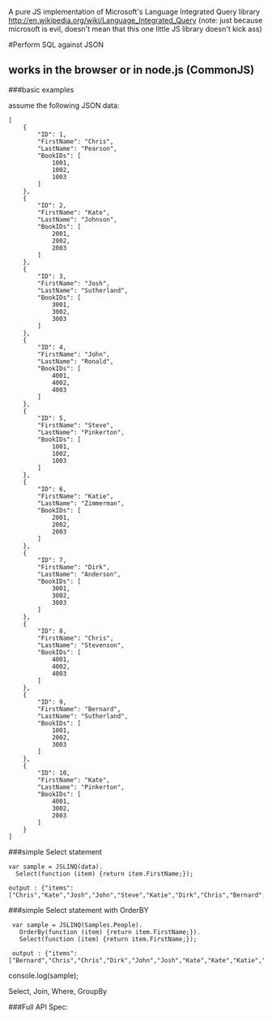 A pure JS implementation of Microsoft's Language Integrated Query library
http://en.wikipedia.org/wiki/Language_Integrated_Query
(note: just because microsoft is evil, doesn't mean that this one little JS library doesn't kick ass)

#Perform SQL against JSON
## works in the browser or in node.js (CommonJS)

###basic examples

assume the following JSON data:

    [
        {
            "ID": 1,
            "FirstName": "Chris",
            "LastName": "Pearson",
            "BookIDs": [
                1001,
                1002,
                1003
            ]
        },
        {
            "ID": 2,
            "FirstName": "Kate",
            "LastName": "Johnson",
            "BookIDs": [
                2001,
                2002,
                2003
            ]
        },
        {
            "ID": 3,
            "FirstName": "Josh",
            "LastName": "Sutherland",
            "BookIDs": [
                3001,
                3002,
                3003
            ]
        },
        {
            "ID": 4,
            "FirstName": "John",
            "LastName": "Ronald",
            "BookIDs": [
                4001,
                4002,
                4003
            ]
        },
        {
            "ID": 5,
            "FirstName": "Steve",
            "LastName": "Pinkerton",
            "BookIDs": [
                1001,
                1002,
                1003
            ]
        },
        {
            "ID": 6,
            "FirstName": "Katie",
            "LastName": "Zimmerman",
            "BookIDs": [
                2001,
                2002,
                2003
            ]
        },
        {
            "ID": 7,
            "FirstName": "Dirk",
            "LastName": "Anderson",
            "BookIDs": [
                3001,
                3002,
                3003
            ]
        },
        {
            "ID": 8,
            "FirstName": "Chris",
            "LastName": "Stevenson",
            "BookIDs": [
                4001,
                4002,
                4003
            ]
        },
        {
            "ID": 9,
            "FirstName": "Bernard",
            "LastName": "Sutherland",
            "BookIDs": [
                1001,
                2002,
                3003
            ]
        },
        {
            "ID": 10,
            "FirstName": "Kate",
            "LastName": "Pinkerton",
            "BookIDs": [
                4001,
                3002,
                2003
            ]
        }
    ]



###simple Select statement

    var sample = JSLINQ(data).
      Select(function (item) {return item.FirstName;});

    output : {"items":["Chris","Kate","Josh","John","Steve","Katie","Dirk","Chris","Bernard","Kate"]}

###simple Select statement with OrderBY

     var sample = JSLINQ(Samples.People).
       OrderBy(function (item) {return item.FirstName;}).
       Select(function (item) {return item.FirstName;});

     output : {"items":["Bernard","Chris","Chris","Dirk","John","Josh","Kate","Kate","Katie","Steve"]}

console.log(sample);

Select, Join, Where, GroupBy

###Full API Spec: 
